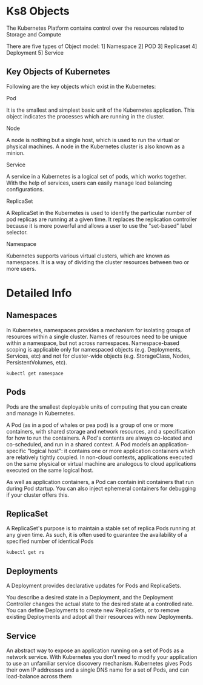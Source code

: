 # Ks8 Objects

The Kubernetes Platform contains control over the resources related to Storage and Compute

There are five types of Object model:
1] Namespace
2] POD
3] Replicaset
4] Deployment
5] Service

## Key Objects of Kubernetes

Following are the key objects which exist in the Kubernetes:

Pod

It is the smallest and simplest basic unit of the Kubernetes application. This object indicates the processes which are running in the cluster.

Node

A node is nothing but a single host, which is used to run the virtual or physical machines. A node in the Kubernetes cluster is also known as a minion.

Service

A service in a Kubernetes is a logical set of pods, which works together. With the help of services, users can easily manage load balancing configurations.

ReplicaSet

A ReplicaSet in the Kubernetes is used to identify the particular number of pod replicas are running at a given time. It replaces the replication controller because it is more powerful and allows a user to use the "set-based" label selector.

Namespace

Kubernetes supports various virtual clusters, which are known as namespaces. It is a way of dividing the cluster resources between two or more users.

# Detailed Info

## Namespaces

In Kubernetes, namespaces provides a mechanism for isolating groups of resources within a single cluster. Names of resources need to be unique within a namespace, but not across namespaces. Namespace-based scoping is applicable only for namespaced objects (e.g. Deployments, Services, etc) and not for cluster-wide objects (e.g. StorageClass, Nodes, PersistentVolumes, etc).

`kubectl get namespace`

## Pods

Pods are the smallest deployable units of computing that you can create and manage in Kubernetes.

A Pod (as in a pod of whales or pea pod) is a group of one or more containers, with shared storage and network resources, and a specification for how to run the containers. A Pod's contents are always co-located and co-scheduled, and run in a shared context. A Pod models an application-specific "logical host": it contains one or more application containers which are relatively tightly coupled. In non-cloud contexts, applications executed on the same physical or virtual machine are analogous to cloud applications executed on the same logical host.

As well as application containers, a Pod can contain init containers that run during Pod startup. You can also inject ephemeral containers for debugging if your cluster offers this.

## ReplicaSet

A ReplicaSet's purpose is to maintain a stable set of replica Pods running at any given time. As such, it is often used to guarantee the availability of a specified number of identical Pods

`kubectl get rs`

## Deployments

A Deployment provides declarative updates for Pods and ReplicaSets.

You describe a desired state in a Deployment, and the Deployment Controller changes the actual state to the desired state at a controlled rate. You can define Deployments to create new ReplicaSets, or to remove existing Deployments and adopt all their resources with new Deployments.

## Service

An abstract way to expose an application running on a set of Pods as a network service.
With Kubernetes you don't need to modify your application to use an unfamiliar service discovery mechanism. Kubernetes gives Pods their own IP addresses and a single DNS name for a set of Pods, and can load-balance across them
